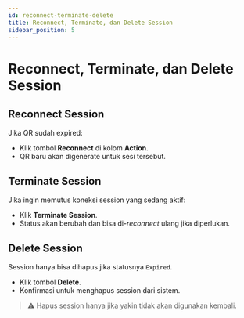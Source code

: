 ```yaml
---
id: reconnect-terminate-delete
title: Reconnect, Terminate, dan Delete Session
sidebar_position: 5
---
```


# Reconnect, Terminate, dan Delete Session

## Reconnect Session

Jika QR sudah expired:

- Klik tombol **Reconnect** di kolom **Action**.
- QR baru akan digenerate untuk sesi tersebut.

## Terminate Session

Jika ingin memutus koneksi session yang sedang aktif:

- Klik **Terminate Session**.
- Status akan berubah dan bisa di-_reconnect_ ulang jika diperlukan.

## Delete Session

Session hanya bisa dihapus jika statusnya `Expired`.

- Klik tombol **Delete**.
- Konfirmasi untuk menghapus session dari sistem.

> ⚠️ Hapus session hanya jika yakin tidak akan digunakan kembali.
